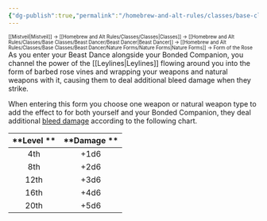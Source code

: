 ```yaml
---
{"dg-publish":true,"permalink":"/homebrew-and-alt-rules/classes/base-classes/beast-dancer/nature-forms/form-of-the-rose/"}
---
```


<sup><sup>[[Mistveil\|Mistveil]] → [[Homebrew and Alt Rules/Classes/Classes\|Classes]] → [[Homebrew and Alt Rules/Classes/Base Classes/Beast Dancer/Beast Dancer\|Beast Dancer]] → [[Homebrew and Alt Rules/Classes/Base Classes/Beast Dancer/Nature Forms/Nature Forms\|Nature Forms]] → Form of the Rose</sup></sup>
As you enter your Beast Dance alongside your Bonded Companion, you channel the power of the [[Leylines\|Leylines]] flowing around you into the form of barbed rose vines and wrapping your weapons and natural weapons with it, causing them to deal additional bleed damage when they strike.

When entering this form you choose one weapon or natural weapon type to add the effect to for both yourself and your Bonded Companion, they deal additional [bleed damage](https://www.d20pfsrd.com/gamemastering/Conditions/#Bleed) according to the following chart.

| **Level ** | **Damage ** |
|:----------:|:-----------:|
|    4th     |    +1d6     |
|    8th     |    +2d6     |
|    12th    |    +3d6     |
|    16th    |    +4d6     |
|    20th    |    +5d6     |
